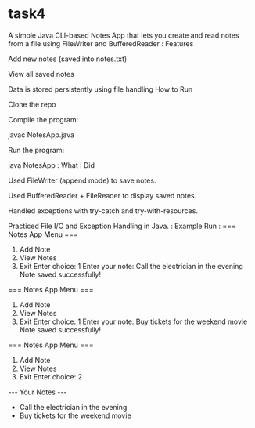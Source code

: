 # task4
 A simple Java CLI-based Notes App that lets you create and read notes from a file using FileWriter and BufferedReader
: Features

Add new notes (saved into notes.txt)

View all saved notes

Data is stored persistently using file handling
 How to Run

Clone the repo

Compile the program:

javac NotesApp.java


Run the program:

java NotesApp
: What I Did

Used FileWriter (append mode) to save notes.

Used BufferedReader + FileReader to display saved notes.

Handled exceptions with try-catch and try-with-resources.

Practiced File I/O and Exception Handling in Java.
: Example Run
: === Notes App Menu ===
1. Add Note
2. View Notes
3. Exit
Enter choice: 1
Enter your note: Call the electrician in the evening
Note saved successfully!

=== Notes App Menu ===
1. Add Note
2. View Notes
3. Exit
Enter choice: 1
Enter your note: Buy tickets for the weekend movie
Note saved successfully!

=== Notes App Menu ===
1. Add Note
2. View Notes
3. Exit
Enter choice: 2

--- Your Notes ---
- Call the electrician in the evening
- Buy tickets for the weekend movie
